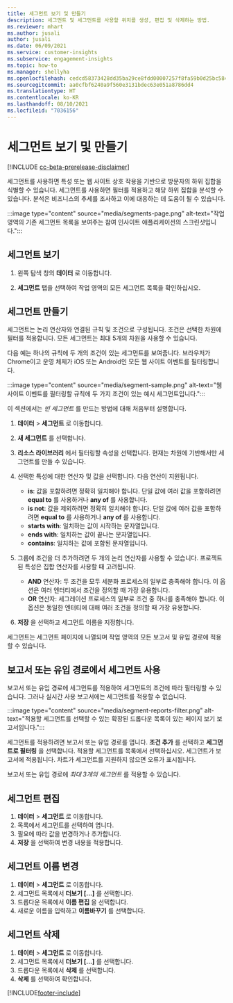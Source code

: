 ```yaml
---
title: 세그먼트 보기 및 만들기
description: 세그먼트 및 세그먼트를 사용할 위치를 생성, 편집 및 삭제하는 방법.
ms.reviewer: mhart
ms.author: jusali
author: jusali
ms.date: 06/09/2021
ms.service: customer-insights
ms.subservice: engagement-insights
ms.topic: how-to
ms.manager: shellyha
ms.openlocfilehash: cedcd58373428dd35ba29ce8fdd00007257f8fa59b0d25bc584b4e832df13604
ms.sourcegitcommit: aa0cfbf6240a9f560e3131bdec63e051a8786dd4
ms.translationtype: HT
ms.contentlocale: ko-KR
ms.lasthandoff: 08/10/2021
ms.locfileid: "7036156"
---
```

# <a name="view-and-create-segments"></a>세그먼트 보기 및 만들기

[!INCLUDE [cc-beta-prerelease-disclaimer](includes/cc-beta-prerelease-disclaimer.md)]

세그먼트를 사용하면 특성 또는 웹 사이트 상호 작용을 기반으로 방문자의 하위 집합을 식별할 수 있습니다. 세그먼트를 사용하면 필터를 적용하고 해당 하위 집합을 분석할 수 있습니다. 분석은 비즈니스의 추세를 조사하고 이에 대응하는 데 도움이 될 수 있습니다. 

:::image type="content" source="media/segments-page.png" alt-text="작업 영역의 기존 세그먼트 목록을 보여주는 참여 인사이트 애플리케이션의 스크린샷입니다.":::

## <a name="view-segments"></a>세그먼트 보기

1. 왼쪽 탐색 창의 **데이터** 로 이동합니다. 

1. **세그먼트** 탭을 선택하여 작업 영역의 모든 세그먼트 목록을 확인하십시오. 

## <a name="create-a-segment"></a>세그먼트 만들기

세그먼트는 논리 연산자와 연결된 규칙 및 조건으로 구성됩니다. 조건은 선택한 차원에 필터를 적용합니다. 모든 세그먼트는 최대 5개의 차원을 사용할 수 있습니다.

다음 예는 하나의 규칙에 두 개의 조건이 있는 세그먼트를 보여줍니다. 브라우저가 Chrome이고 운영 체제가 iOS 또는 Android인 모든 웹 사이트 이벤트를 필터링합니다.

:::image type="content" source="media/segment-sample.png" alt-text="웹 사이트 이벤트를 필터링할 규칙에 두 가지 조건이 있는 예시 세그먼트입니다.":::

이 섹션에서는 *빈 세그먼트* 를 만드는 방법에 대해 처음부터 설명합니다.

1. **데이터** > **세그먼트** 로 이동합니다.

1. **새 세그먼트** 를 선택합니다.

1. **리소스 라이브러리** 에서 필터링할 속성을 선택합니다. 현재는 차원에 기반해서만 세그먼트를 만들 수 있습니다.

1. 선택한 특성에 대한 연산자 및 값을 선택합니다. 다음 연산이 지원됩니다.
   - **is**: 값을 포함하려면 정확히 일치해야 합니다. 단일 값에 여러 값을 포함하려면 **equal to** 를 사용하거나 **any of** 를 사용합니다.
   - **is not**: 값을 제외하려면 정확히 일치해야 합니다. 단일 값에 여러 값을 포함하려면 **equal to** 를 사용하거나 **any of** 를 사용합니다.
   - **starts with**: 일치하는 값이 시작하는 문자열입니다.
   - **ends with**: 일치하는 값이 끝나는 문자열입니다.
   - **contains**: 일치하는 값에 포함된 문자열입니다.

1. 그룹에 조건을 더 추가하려면 두 개의 논리 연산자를 사용할 수 있습니다. 프로젝트된 특성은 집합 연산자를 사용할 때 고려됩니다.
   - **AND** 연산자: 두 조건을 모두 세분화 프로세스의 일부로 충족해야 합니다. 이 옵션은 여러 엔터티에서 조건을 정의할 때 가장 유용합니다.
   - **OR** 연산자: 세그레이션 프로세스의 일부로 조건 중 하나를 충족해야 합니다. 이 옵션은 동일한 엔터티에 대해 여러 조건을 정의할 때 가장 유용합니다.

1. **저장** 을 선택하고 세그먼트 이름을 지정합니다. 

세그먼트는 세그먼트 페이지에 나열되며 작업 영역의 모든 보고서 및 유입 경로에 적용할 수 있습니다.

## <a name="use-a-segment-in-a-report-or-funnel"></a>보고서 또는 유입 경로에서 세그먼트 사용

보고서 또는 유입 경로에 세그먼트를 적용하여 세그먼트의 조건에 따라 필터링할 수 있습니다. 그러나 실시간 사용 보고서에는 세그먼트를 적용할 수 없습니다.

:::image type="content" source="media/segment-reports-filter.png" alt-text="적용할 세그먼트를 선택할 수 있는 확장된 드롭다운 목록이 있는 페이지 보기 보고서입니다.":::

세그먼트를 적용하려면 보고서 또는 유입 경로를 엽니다. **조건 추가** 를 선택하고 **세그먼트로 필터링** 을 선택합니다. 적용할 세그먼트를 목록에서 선택하십시오. 세그먼트가 보고서에 적용됩니다. 차트가 세그먼트를 지원하지 않으면 오류가 표시됩니다.
 
보고서 또는 유입 경로에 *최대 3개의 세그먼트* 를 적용할 수 있습니다.

## <a name="edit-a-segment"></a>세그먼트 편집

1. **데이터** > **세그먼트** 로 이동합니다.
1. 목록에서 세그먼트를 선택하여 엽니다. 
1. 필요에 따라 값을 변경하거나 추가합니다.
1. **저장** 을 선택하여 변경 내용을 적용합니다.

## <a name="change-the-name-of-a-segment"></a>세그먼트 이름 변경

1. **데이터** > **세그먼트** 로 이동합니다.
1. 세그먼트 목록에서 **더보기 [...]** 를 선택합니다. 
1. 드롭다운 목록에서 **이름 편집** 을 선택합니다.
1. 새로운 이름을 입력하고 **이름바꾸기** 를 선택합니다.

## <a name="delete-a-segment"></a>세그먼트 삭제

1. **데이터** > **세그먼트** 로 이동합니다.
1. 세그먼트 목록에서 **더보기 [...]** 를 선택합니다. 
1. 드롭다운 목록에서 **삭제** 를 선택합니다.
1. **삭제** 를 선택하여 확인합니다.

[!INCLUDE[footer-include](../includes/footer-banner.md)]
